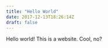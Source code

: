 ```yaml
---
title: "Hello World"
date: 2017-12-13T18:26:14Z
draft: false
---
```


Hello world! This is a website. Cool, no?

